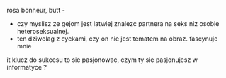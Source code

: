 rosa bonheur, butt - 
- czy myslisz ze gejom jest latwiej znalezc partnera na seks niz osobie heteroseksualnej. 
- ten dziwolag z cyckami, czy on nie jest tematem na obraz. fascynuje mnie

it 
klucz do sukcesu to sie pasjonowac, czym ty sie pasjonujesz w informatyce ? 